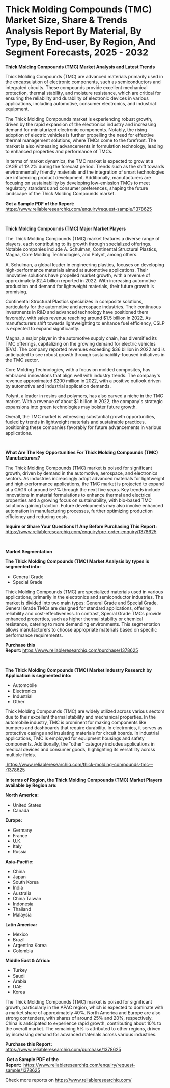 <p><h1>Thick Molding Compounds (TMC) Market Size, Share & Trends Analysis Report By Material, By Type, By End-user, By Region, And Segment Forecasts, 2025 - 2032</h1></p><p><strong>Thick Molding Compounds (TMC) Market Analysis and Latest Trends</strong></p>
<p><p>Thick Molding Compounds (TMC) are advanced materials primarily used in the encapsulation of electronic components, such as semiconductors and integrated circuits. These compounds provide excellent mechanical protection, thermal stability, and moisture resistance, which are critical for ensuring the reliability and durability of electronic devices in various applications, including automotive, consumer electronics, and industrial equipment.</p><p>The Thick Molding Compounds market is experiencing robust growth, driven by the rapid expansion of the electronics industry and increasing demand for miniaturized electronic components. Notably, the rising adoption of electric vehicles is further propelling the need for effective thermal management solutions, where TMCs come to the forefront. The market is also witnessing advancements in formulation technology, leading to enhanced properties and performance of TMCs.</p><p>In terms of market dynamics, the TMC market is expected to grow at a CAGR of 12.2% during the forecast period. Trends such as the shift towards environmentally friendly materials and the integration of smart technologies are influencing product development. Additionally, manufacturers are focusing on sustainability by developing low-emission TMCs to meet regulatory standards and consumer preferences, shaping the future landscape of the Thick Molding Compounds market.</p></p>
<p><strong>Get a Sample PDF of the Report:&nbsp;</strong> <a href="https://www.reliableresearchiq.com/enquiry/request-sample/1378625?utm_campaign=2171&utm_medium=2&utm_source=Github&utm_content=ia&utm_term=01022025&utm_id=thick-molding-compounds-tmc">https://www.reliableresearchiq.com/enquiry/request-sample/1378625</a></p>
<p>&nbsp;</p>
<p><strong>Thick Molding Compounds (TMC) Major Market Players</strong></p>
<p><p>The Thick Molding Compounds (TMC) market features a diverse range of players, each contributing to its growth through specialized offerings. Notable companies include A. Schulman, Continental Structural Plastics, Magna, Core Molding Technologies, and Polynt, among others.</p><p>A. Schulman, a global leader in engineering plastics, focuses on developing high-performance materials aimed at automotive applications. Their innovative solutions have propelled market growth, with a revenue of approximately $2.4 billion reported in 2022. With increasing automotive production and demand for lightweight materials, their future growth is promising.</p><p>Continental Structural Plastics specializes in composite solutions, particularly for the automotive and aerospace industries. Their continuous investments in R&D and advanced technology have positioned them favorably, with sales revenue reaching around $1.5 billion in 2022. As manufacturers shift towards lightweighting to enhance fuel efficiency, CSLP is expected to expand significantly.</p><p>Magna, a major player in the automotive supply chain, has diversified its TMC offerings, capitalizing on the growing demand for electric vehicles (EVs). The company reported revenues exceeding $36 billion in 2022 and is anticipated to see robust growth through sustainability-focused initiatives in the TMC sector.</p><p>Core Molding Technologies, with a focus on molded composites, has embraced innovations that align well with industry trends. The company's revenue approximated $200 million in 2022, with a positive outlook driven by automotive and industrial application demands.</p><p>Polynt, a leader in resins and polymers, has also carved a niche in the TMC market. With a revenue of about $1 billion in 2022, the company's strategic expansions into green technologies may bolster future growth.</p><p>Overall, the TMC market is witnessing substantial growth opportunities, fueled by trends in lightweight materials and sustainable practices, positioning these companies favorably for future advancements in various applications.</p></p>
<p>&nbsp;</p>
<p><strong>What Are The Key Opportunities For Thick Molding Compounds (TMC) Manufacturers?</strong></p>
<p><p>The Thick Molding Compounds (TMC) market is poised for significant growth, driven by demand in the automotive, aerospace, and electronics sectors. As industries increasingly adopt advanced materials for lightweight and high-performance applications, the TMC market is projected to expand at a CAGR of around 5-7% through the next five years. Key trends include innovations in material formulations to enhance thermal and electrical properties and a growing focus on sustainability, with bio-based TMC solutions gaining traction. Future developments may also involve enhanced automation in manufacturing processes, further optimizing production efficiency and reducing costs.</p></p>
<p><strong>Inquire or Share Your Questions If Any Before Purchasing This Report:</strong> <a href="https://www.reliableresearchiq.com/enquiry/pre-order-enquiry/1378625?utm_campaign=2171&utm_medium=2&utm_source=Github&utm_content=ia&utm_term=01022025&utm_id=thick-molding-compounds-tmc">https://www.reliableresearchiq.com/enquiry/pre-order-enquiry/1378625</a></p>
<p>&nbsp;</p>
<p><strong>Market Segmentation</strong></p>
<p><strong>The Thick Molding Compounds (TMC) Market Analysis by types is segmented into:</strong></p>
<p><ul><li>General Grade</li><li>Special Grade</li></ul></p>
<p><p>Thick Molding Compounds (TMC) are specialized materials used in various applications, primarily in the electronics and semiconductor industries. The market is divided into two main types: General Grade and Special Grade. General Grade TMCs are designed for standard applications, offering reliability and cost-effectiveness. In contrast, Special Grade TMCs provide enhanced properties, such as higher thermal stability or chemical resistance, catering to more demanding environments. This segmentation allows manufacturers to choose appropriate materials based on specific performance requirements.</p></p>
<p><strong>Purchase this Report:&nbsp;</strong><a href="https://www.reliableresearchiq.com/purchase/1378625?utm_campaign=2171&utm_medium=2&utm_source=Github&utm_content=ia&utm_term=01022025&utm_id=thick-molding-compounds-tmc">https://www.reliableresearchiq.com/purchase/1378625</a></p>
<p>&nbsp;</p>
<p><strong>The Thick Molding Compounds (TMC) Market Industry Research by Application is segmented into:</strong></p>
<p><ul><li>Automobile</li><li>Electronics</li><li>Industrial</li><li>Other</li></ul></p>
<p><p>Thick Molding Compounds (TMC) are widely utilized across various sectors due to their excellent thermal stability and mechanical properties. In the automobile industry, TMC is prominent for making components like bumpers and dashboards that require durability. In electronics, it serves as protective casings and insulating materials for circuit boards. In industrial applications, TMC is employed for equipment housings and safety components. Additionally, the "other" category includes applications in medical devices and consumer goods, highlighting its versatility across multiple fields.</p></p>
<p><a href="https://www.reliableresearchiq.com/thick-molding-compounds-tmc--r1378625?utm_campaign=2171&utm_medium=2&utm_source=Github&utm_content=ia&utm_term=01022025&utm_id=thick-molding-compounds-tmc">&nbsp;https://www.reliableresearchiq.com/thick-molding-compounds-tmc--r1378625</a></p>
<p><strong>In terms of Region, the Thick Molding Compounds (TMC) Market Players available by Region are:</strong></p>
<p>
    <p> <strong> North America: </strong>
        <ul>
            <li>United States</li>
            <li>Canada</li>
        </ul>
        </p> 
    <p> <strong> Europe: </strong>
        <ul>
            <li>Germany</li>
            <li>France</li>
            <li>U.K.</li>
            <li>Italy</li>
            <li>Russia</li>
        </ul>
        </p> 
    <p> <strong> Asia-Pacific: </strong>
        <ul>
            <li>China</li>
            <li>Japan</li>
            <li>South Korea</li>
            <li>India</li>
            <li>Australia</li>
            <li>China Taiwan</li>
            <li>Indonesia</li>
            <li>Thailand</li>
            <li>Malaysia</li>
        </ul>
        </p> 
    <p> <strong> Latin America: </strong>
        <ul>
            <li>Mexico</li>
            <li>Brazil</li>
            <li>Argentina Korea</li>
            <li>Colombia</li>
        </ul>
        </p> 
    <p> <strong> Middle East & Africa: </strong>
        <ul>
            <li>Turkey</li>
            <li>Saudi</li>
            <li>Arabia</li>
            <li>UAE</li>
            <li>Korea</li>
        </ul>
    </p>
    </p>
<p><p>The Thick Molding Compounds (TMC) market is poised for significant growth, particularly in the APAC region, which is expected to dominate with a market share of approximately 40%. North America and Europe are also strong contenders, with shares of around 25% and 20%, respectively. China is anticipated to experience rapid growth, contributing about 10% to the overall market. The remaining 5% is attributed to other regions, driven by increasing demand for advanced materials across various industries.</p></p>
<p><strong>Purchase this Report: </strong><a href="https://www.reliableresearchiq.com/purchase/1378625?utm_campaign=2171&utm_medium=2&utm_source=Github&utm_content=ia&utm_term=01022025&utm_id=thick-molding-compounds-tmc">https://www.reliableresearchiq.com/purchase/1378625</a></p>
<p>&nbsp;<strong>Get a Sample PDF of the Report:&nbsp;&nbsp;</strong><a href="https://www.reliableresearchiq.com/enquiry/request-sample/1378625?utm_campaign=2171&utm_medium=2&utm_source=Github&utm_content=ia&utm_term=01022025&utm_id=thick-molding-compounds-tmc">https://www.reliableresearchiq.com/enquiry/request-sample/1378625</a></p>
<p><strong></strong></p>
<p>Check more reports on <a href="https://www.reliableresearchiq.com/?utm_campaign=2171&utm_medium=2&utm_source=Github&utm_content=ia&utm_term=01022025&utm_id=thick-molding-compounds-tmc">https://www.reliableresearchiq.com/</a></p>